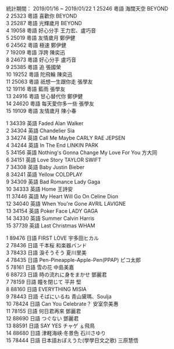 統計期間： 2019/01/16 ~ 2019/01/22
1 	25246 	粵語 	海闊天空 	BEYOND 		
2 	25323 	粵語 	喜歡你 	BEYOND 		
3 	25287 	粵語 	光輝歲月 	BEYOND 		
4 	19058 	粵語 	好心分手 	王力宏、盧巧音 		
5 	25019 	粵語 	友情歲月 	鄭伊健 		
6 	24562 	粵語 	極速 	鄭伊健 		
7 	19209 	粵語 	浮誇 	陳奕迅 		
8 	24673 	粵語 	好心分手 	盧巧音 		
9 	25385 	粵語 	追 	張國榮 		
10 	19252 	粵語 	陀飛輪 	陳奕迅 		
11 	25063 	粵語 	祇想一生跟你走 	張學友 		
12 	19116 	粵語 	藍雨 	張學友 		
13 	24916 	粵語 	甘心替代你 	鄭伊健 		
14 	24620 	粵語 	每天愛你多一些 	張學友 		
15 	19109 	粵語 	友情歲月 	陳小春

1 	34339 	英語 	Faded 	Alan Walker 		
2 	34304 	英語 	Chandelier 	Sia 		
3 	34274 	英語 	Call Me Maybe 	CARLY RAE JEPSEN 		
4 	34244 	英語 	In The End 	LINKIN PARK 		
5 	34156 	英語 	Nothing's Gonna Change My Love For You 	方大同 		
6 	34151 	英語 	Love Story 	TAYLOR SWIFT 		
7 	34308 	英語 	Baby 	Justin Bieber 		
8 	34241 	英語 	Yellow 	COLDPLAY 		
9 	34309 	英語 	Bad Romance 	Lady Gaga 		
10 	34333 	英語 	Home 	王詩安 		
11 	37446 	英語 	My Heart Will Go On 	Celine Dion 		
12 	34040 	英語 	When You're Gone 	AVRIL LAVIGNE 		
13 	34154 	英語 	Poker Face 	LADY GAGA 		
14 	34330 	英語 	Summer 	Calvin Harris 		
15 	37739 	英語 	Last Christmas 	WHAM

1 	89476 	日語 	FIRST LOVE 	宇多田ヒカル 		
2 	78436 	日語 	千本桜 	和楽器バンド 		
3 	78433 	日語 	淚そうそう 	夏川里美 		
4 	78435 	日語 	Pen-Pineapple-Apple-Pen(PPAP) 	ピコ太郎 		
5 	78161 	日語 	雪の花 	中島美嘉 		
6 	88723 	日語 	時の流れに身をまかせ 	鄧麗君 		
7 	78159 	日語 	瞳を閉じて 	平井 堅 		
8 	88160 	日語 	EVERYTHING 	MISIA 		
9 	78443 	日語 	そばにいるね 	青山黛瑪、Soulja 		
10 	78424 	日語 	Can You Celebrate？ 	安室奈美惠 		
11 	78155 	日語 	何日君再來 	鄧麗君 		
12 	88690 	日語 	つぐない 	鄧麗君 		
13 	88591 	日語 	SAY YES 	チャゲ ﹠飛鳥 		
14 	88680 	日語 	津軽海峡‧冬景色 	石川さゆり 		
15 	78444 	日語 	日本語おぼえうた(學學日文之歌) 	三原慧悟